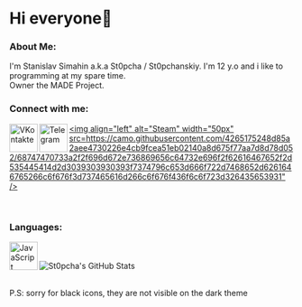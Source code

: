 <!-- [<img align="left" alt="codeSTACKr | Instagram" width="2000px" src="https://gspics.org/images/2020/12/17/0k0Ua8.png" />][discord] -->

# Hi everyone👋

### About Me:
I'm Stanislav Simahin a.k.a St0pcha / St0pchanskiy. I'm 12 y.o and i like to programming at my spare time.<br>Owner the MADE Project.

### Connect with me:

[<img align="left" alt="VKontakte" width="50px" src="https://camo.githubusercontent.com/4df3079ac933a33dd2da2d471b2626ce81bd92ce9b97a4c459e72497ad3b83a8/68747470733a2f2f696d672e736869656c64732e696f2f62616467652f2d564b2d3039303930393f7374796c653d666f722d7468652d6261646765266c6f676f3d566b266c6f676f436f6c6f723d344637444233" />][vkontakte]
[<img align="left" alt="Telegram" width="50px" src="https://camo.githubusercontent.com/ef7d2872e5a114cea8da567c3333a6b59a46cdb9da71338fbf43bc308dc82994/68747470733a2f2f696d672e736869656c64732e696f2f62616467652f2d54656c656772616d2d3039303930393f7374796c653d666f722d7468652d6261646765266c6f676f3d74656c656772616d266c6f676f436f6c6f723d323741304439" />][telegram]
[<img align="left" alt="Steam" width="50px" src=https://camo.githubusercontent.com/4265175248d85a2aee4730226e4cb9fcea51eb02140a8d675f77aa7d8d78d052/68747470733a2f2f696d672e736869656c64732e696f2f62616467652f2d535445414d2d3039303930393f7374796c653d666f722d7468652d6261646765266c6f676f3d737465616d266c6f676f436f6c6f723d326435653931" />][steam]

<br />

### Languages:

[<img align="left" alt="JavaScript" width="50px" src="https://camo.githubusercontent.com/01a47d16f46c9a251acf847c5c746bb9af8e11111e96e18c3e47ca8d6b506770/68747470733a2f2f696d672e736869656c64732e696f2f62616467652f2d4a6176615363726970742d3039303930393f7374796c653d666f722d7468652d6261646765266c6f676f3d4a617661536372697074266c6f676f436f6c6f723d453944353444" />][discord]

<br />
<br />

<img align="left" alt="St0pcha's GitHub Stats" src="https://github-readme-stats.codestackr.vercel.app/api?username=St0pcha&show_icons=true&hide_border=true" />

<br />
<br />

P.S: sorry for black icons, they are not visible on the dark theme

[vkontakte]: https://vk.com/st0pcha
[discord]: https://discord.gg/DG3k5w6QW3
[telegram]: https://t.me/st0pcha
[youtube]: https://www.youtube.com/channel/UCZdLQ20Z4NdNs1RwUmSZ07g
[steam]: https://steamcommunity.com/id/st0p_04ka
